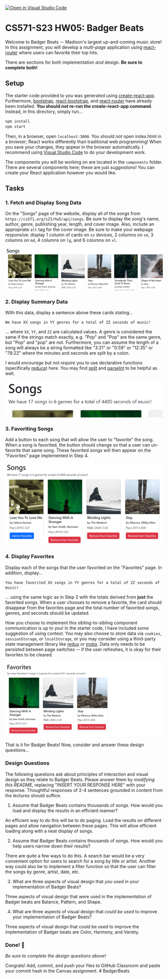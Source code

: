 [![Open in Visual Studio Code](https://classroom.github.com/assets/open-in-vscode-c66648af7eb3fe8bc4f294546bfd86ef473780cde1dea487d3c4ff354943c9ae.svg)](https://classroom.github.com/online_ide?assignment_repo_id=10231636&assignment_repo_type=AssignmentRepo)
# CS571-S23 HW05: Badger Beats

Welcome to Badger Beats -- Madison's largest up-and-coming music store! In this assignment, you will develop a *multi-page* application using [react-router](https://reactrouter.com/en/main) where users can favorite their top hits.

There are sections for both implementation *and* design. **Be sure to complete both!**

## Setup

The starter code provided to you was generated using [create-react-app](https://www.npmjs.com/package/create-react-app). Furthermore, [bootstrap](https://www.npmjs.com/package/bootstrap), [react-bootstrap](https://www.npmjs.com/package/react-bootstrap), and [react-router](https://reactrouter.com/en/main) have already been installed. **You should *not* re-run the create-react-app command**. Instead, in this directory, simply run...

```bash
npm install
npm start
```

Then, in a browser, open `localhost:3000`. You should *not* open index.html in a browser; React works differently than traditional web programming! When you save your changes, they appear in the browser automatically. I recommend using [Visual Studio Code](https://code.visualstudio.com/) to do your development work.

The components you will be working on are located in the `components` folder. There are several components here; these are just *suggestions*! You can create your React application however you would like.

## Tasks

### 1. Fetch and Display Song Data

On the "Songs" page of the website, display all of the songs from `https://cs571.org/s23/hw5/api/songs`. Be sure to display the song's name, author, genre, publishing year, length, and cover image. Also, include an appropriate `alt` tag for the cover image. Be sure to make your webpage responsive: display 1 column of cards on `xs` devices, 2 columns on `sm`, 3 columns on `md`, 4 columns on `lg`, and 6 columns on `xl`.


![Step 1: Displaying Data](figures/step1.png)

### 2. Display Summary Data

With this data, display a sentence above these cards stating...

```
We have XX songs in YY genres for a total of ZZ seconds of music!
```

... where `XX`, `YY`, and `ZZ` are calculated values. A genre is considered the same if the strings match exactly, e.g. "Pop" and "Pop" are the same genre, but "Pop" and "pop" are not. Furthermore, you can assume the length of a song will always be a string formatted like "3:21" or "0:59" or "12:35" or "78:22" where the minutes and seconds are split by a colon.

I would *encourage* but not *require* you to use declarative functions (specifically [reduce](https://developer.mozilla.org/en-US/docs/Web/JavaScript/Reference/Global_Objects/Array/reduce)) here. You may find [split](https://developer.mozilla.org/en-US/docs/Web/JavaScript/Reference/Global_Objects/String/split) and [parseInt](https://developer.mozilla.org/en-US/docs/Web/JavaScript/Reference/Global_Objects/parseInt) to be helpful as well.

![Step 2: Displaying Summary Data](figures/step2.png)

### 3. Favoriting Songs

Add a button to each song that will allow the user to "favorite" the song. When a song is favorited, the button should change so that a user can un-favorite that same song. These favorited songs will then appear on the "Favorites" page implemented in Step 4.

![Step 3: Favoriting Songs](figures/step3.png)


### 4. Display Favorites

Display each of the songs that the user favorited on the "Favorites" page. In addition, display...

```
You have favorited XX songs in YY genres for a total of ZZ seconds of music!
```

... using the same logic as in Step 2 with the totals derived from **just** the favorited songs. When a user chooses to remove a favorite, the card should disappear from the favorites page and the total number of favorited songs, genres, and seconds should be updated.

How you choose to implement this sibling-to-sibling component communication is up to you! In the starter code, I have included some suggestion of using context. You may also choose to store data via `cookies`, `sessionStorage`, or `localStorage`, or you may consider using a third-party state management library like [redux](https://www.npmjs.com/package/redux) or [mobx](https://www.npmjs.com/package/mobx). Data only needs to be persisted between page switches -- if the user refreshes, it is okay for their favorites to be cleared.


![Step 4: Display Favorites](figures/step4.png)

That is it for Badger Beats! Now, consider and answer these design questions...

### Design Questions

The following questions ask about principles of interaction and visual design as they relate to Badger Beats. Please answer them by *modifying this README*, replacing "INSERT YOUR RESPONSE HERE" with your response. Thoughtful responses of 2-4 sentences grounded in content from the lectures should suffice.

1. Assume that Badger Beats contains thousands of songs. How would you load and display the results in an efficient manner?

An efficient way to do this will be to do paging. Load the results on different pages and allow navigation between these pages. This will allow efficient loading along with a neat display of songs.

2. Assume that Badger Beats contains thousands of songs. How would you help users narrow down their results?

There are quite a few ways to do this. A search bar would be a very convenient option for users to search for a song by title or artist. Another way could also be to implement a filter function so that the user can filter the songs by genre, artist, date, etc.

3. What are three aspects of visual design that *you used* in your implementation of Badger Beats?

Three aspects of visual design that were used in the implementation of Badger beats are Balance, Pattern, and Shape.

4. What are three aspects of visual design that *could be used* to improve your implementation of Badger Beats?

Three aspects of visual design that could be used to improve the implementation of Badger beats are Color, Harmony, and Variety.

### Done! 🥳

*Be sure to complete the design questions above!*

Congrats! Add, commit, and push your files to GitHub Classroom and paste your commit hash in the Canvas assignment.
#   B a d g e r B e a t s 
 
 